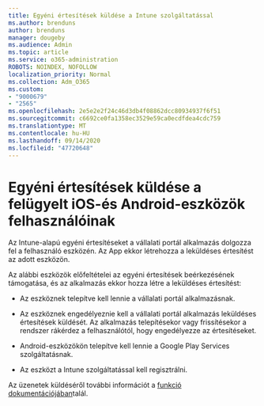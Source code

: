 ```yaml
---
title: Egyéni értesítések küldése a Intune szolgáltatással
ms.author: brenduns
author: brenduns
manager: dougeby
ms.audience: Admin
ms.topic: article
ms.service: o365-administration
ROBOTS: NOINDEX, NOFOLLOW
localization_priority: Normal
ms.collection: Adm_O365
ms.custom:
- "9000679"
- "2565"
ms.openlocfilehash: 2e5e2e2f24c46d3db4f08862dcc80934937f6f51
ms.sourcegitcommit: c6692ce0fa1358ec3529e59ca0ecdfdea4cdc759
ms.translationtype: MT
ms.contentlocale: hu-HU
ms.lasthandoff: 09/14/2020
ms.locfileid: "47720648"
---
```

# <a name="how-to-send-custom-notifications-to-the-users-of-managed-ios-and-android-devices"></a>Egyéni értesítések küldése a felügyelt iOS-és Android-eszközök felhasználóinak

Az Intune-alapú egyéni értesítéseket a vállalati portál alkalmazás dolgozza fel a felhasználó eszközén. Az App ekkor létrehozza a leküldéses értesítést az adott eszközön.

Az alábbi eszközök előfeltételei az egyéni értesítések beérkezésének támogatása, és az alkalmazás ekkor hozza létre a leküldéses értesítést:

- Az eszköznek telepítve kell lennie a vállalati portál alkalmazásnak.  

- Az eszköznek engedélyeznie kell a vállalati portál alkalmazás leküldéses értesítések küldését. Az alkalmazás telepítésekor vagy frissítésekor a rendszer rákérdez a felhasználótól, hogy engedélyezze az értesítéseket.

- Android-eszközökön telepítve kell lennie a Google Play Services szolgáltatásnak.

- Az eszközt a Intune szolgáltatással kell regisztrálni.

Az üzenetek küldéséről további információt a [funkció dokumentációjában](https://docs.microsoft.com/intune/custom-notifications)talál.
